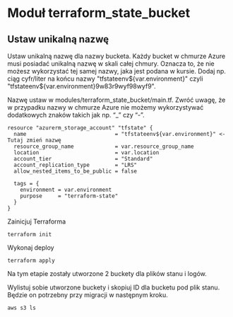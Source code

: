 # Moduł terraform_state_bucket

## Ustaw unikalną nazwę

Ustaw unikalną nazwę dla nazwy bucketa. Każdy bucket w chmurze Azure musi posiadać unikalną nazwę w skali całej chmury. Oznacza to, że nie możesz wykorzystać tej samej nazwy, jaka jest podana w kursie. Dodaj np. ciąg cyfr/liter na końcu nazwy "tfstateenv${var.environment}" czyli "tfstateenv${var.environment}9w83r9wyf98wyf9". 

Nazwę ustaw w modules/terraform_state_bucket/main.tf. 
Zwróć uwagę, że w przypadku nazwy w chmurze Azure nie możemy wykorzystywać dodatkowych znaków takich jak np. “_” czy “-”. 

```
resource "azurerm_storage_account" "tfstate" {
  name                            = "tfstateenv${var.environment}" <- Tutaj zmień nazwę
  resource_group_name             = var.resource_group_name
  location                        = var.location
  account_tier                    = "Standard"
  account_replication_type        = "LRS"
  allow_nested_items_to_be_public = false

  tags = {
    environment = var.environment
    purpose     = "terraform-state"
  }
}
```

Zainicjuj Terraforma

```
terraform init
```
Wykonaj deploy

```
terraform apply
```

Na tym etapie zostały utworzone 2 buckety dla plików stanu i logów.

Wylistuj sobie utworzone buckety i skopiuj ID dla bucketu pod plik stanu.
Będzie on potrzebny przy migracji w następnym kroku.
```
aws s3 ls
```
